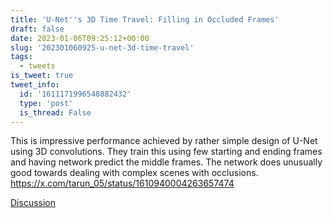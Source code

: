 ```yaml
---
title: 'U-Net''s 3D Time Travel: Filling in Occluded Frames'
draft: false
date: 2023-01-06T09:25:12+00:00
slug: '202301060925-u-net-3d-time-travel'
tags:
  - tweets
is_tweet: true
tweet_info:
  id: '1611171996548882432'
  type: 'post'
  is_thread: False
---
```




This is impressive performance achieved by rather simple design of U-Net using 3D convolutions. They train this using few starting and ending frames and having network predict the middle frames. The network does unusually good towards dealing with complex scenes with occlusions. <https://x.com/tarun_05/status/1610940004263657474>

[Discussion](https://x.com/sytelus/status/1611171996548882432)
